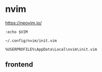 # nvim

<https://neovim.io/>

`:echo $VIM`

`~/.config/nvim/init.vim`

`%USERPROFILE%\AppData\Local\nvim\init.vim`


## frontend


